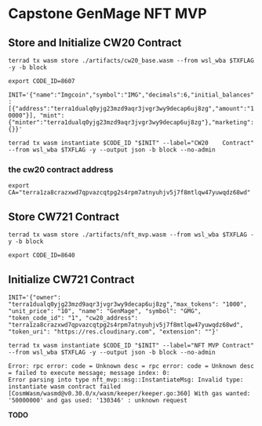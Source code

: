# Capstone GenMage NFT MVP

## Store and Initialize CW20 Contract

`terrad tx wasm store ./artifacts/cw20_base.wasm --from wsl_wba $TXFLAG -y -b block`

`export CODE_ID=8607`

`
INIT='{"name":"Imgcoin","symbol":"IMG","decimals":6,"initial_balances":[{"address":"terra1dualq0yjg23mzd9aqr3jvgr3wy9decap6uj8zg","amount":"10000"}], "mint":{"minter":"terra1dualq0yjg23mzd9aqr3jvgr3wy9decap6uj8zg"},"marketing":{}}'
`

`terrad tx wasm instantiate $CODE_ID "$INIT" --label="CW20    Contract" --from wsl_wba $TXFLAG -y --output json -b block --no-admin`

### the cw20 contract address
`export CA="terra1za8crazxwd7qpvazcqtpg2s4rpm7atnyuhjv5j7f8mtlqw47yuwqdz68wd"`


## Store CW721 Contract

`terrad tx wasm store ./artifacts/nft_mvp.wasm --from wsl_wba $TXFLAG -y -b block`

`export CODE_ID=8640`

## Initialize CW721 Contract
`INIT='{"owner": "terra1dualq0yjg23mzd9aqr3jvgr3wy9decap6uj8zg","max_tokens": "1000", "unit_price": "10", "name": "GenMage", "symbol": "GMG", "token_code_id": "1", "cw20_address": "terra1za8crazxwd7qpvazcqtpg2s4rpm7atnyuhjv5j7f8mtlqw47yuwqdz68wd", "token_uri": "https://res.cloudinary.com", "extension": ""}'`

`terrad tx wasm instantiate $CODE_ID "$INIT" --label="NFT MVP Contract" --from wsl_wba $TXFLAG -y --output json -b block --no-admin`

    Error: rpc error: code = Unknown desc = rpc error: code = Unknown desc = failed to execute message; message index: 0: 
    Error parsing into type nft_mvp::msg::InstantiateMsg: Invalid type: instantiate wasm contract failed 
    [CosmWasm/wasmd@v0.30.0/x/wasm/keeper/keeper.go:360] With gas wanted: '50000000' and gas used: '130346' : unknown request



**TODO**




